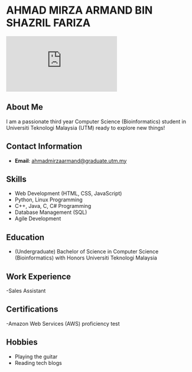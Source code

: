 # AHMAD MIRZA ARMAND BIN SHAZRIL FARIZA

![Profile Picture](https://eportfolio.utm.my/artefact/file/download.php?file=1204059&view=316083&time=1696815894)

## About Me

I am a passionate third year Computer Science (Bioinformatics) student in Universiti Teknologi Malaysia (UTM) ready to explore new things!

## Contact Information

- **Email**: ahmadmirzaarmand@graduate.utm.my

## Skills

- Web Development (HTML, CSS, JavaScript)
- Python, Linux Programming
- C++, Java, C, C# Programming
- Database Management (SQL)
- Agile Development

## Education

  - (Undergraduate) Bachelor of Science in Computer Science (Bioinformatics) with Honors Universiti Teknologi Malaysia
 
## Work Experience
  -Sales Assistant 



## Certifications

  -Amazon Web Services (AWS) proficiency test
  
## Hobbies

- Playing the guitar
- Reading tech blogs

